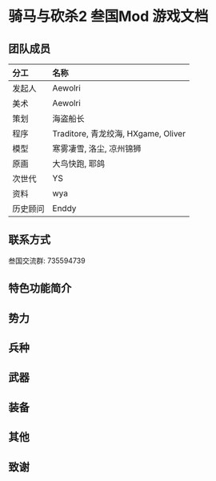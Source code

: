 # 骑马与砍杀2 叁国Mod 游戏文档

## 团队成员

| 分工 | 名称 |
| :--- | :--- |
| 发起人 | Aewolri |
| 美术 | Aewolri |
| 策划 | 海盗船长 |
| 程序 | Traditore, 青龙绞海, HXgame, Oliver |
| 模型 | 寒雾凄雪, 洛尘, 凉州锦狮 |
| 原画 | 大鸟快跑, 耶鸽 |
| 次世代 | YS |
| 资料 | wya |
| 历史顾问 | Enddy |

## 联系方式

叁国交流群: 735594739

## 特色功能简介

## 势力

## 兵种

## 武器

## 装备

## 其他

## 致谢

